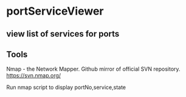 # portServiceViewer
view list of services for ports
-------
Tools
-------
Nmap - the Network Mapper. Github mirror of official SVN repository. https://svn.nmap.org/

Run nmap script to display portNo,service,state